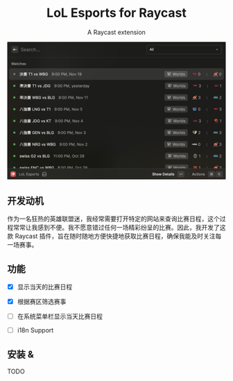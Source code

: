 <br>
<br>

<h1 align="center">LoL Esports for Raycast</sup></h1>

<p align="center">
A Raycast extension 
</p>

<img width="862" src="./assets/Screenshot1.png">

## 开发动机

作为一名狂热的英雄联盟迷，我经常需要打开特定的网站来查询比赛日程，这个过程常常让我感到不便。我不愿意错过任何一场精彩纷呈的比赛。因此，我开发了这款 Raycast 插件，旨在随时随地方便快捷地获取比赛日程，确保我能及时关注每一场赛事。

## 功能
- [x] 显示当天的比赛日程
- [x] 根据赛区筛选赛事
- [ ] 在系统菜单栏显示当天比赛日程
- [ ] i18n Support


## 安装 & 

TODO